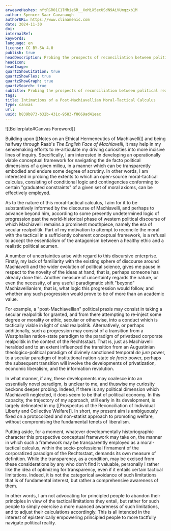 ```yaml
---
arweaveHashes: nYtRGR01C1lMbie6R__XoMiX5ecUSdN9AiVUmqzxb1M
author: Spencer Saar Cavanaugh
authorURL: https://www.clinamenic.com
date: 2024-11-30
doi:
internalRef:
keywords:
language: en
license: CC BY-SA 4.0
publish: true
headDescription: Probing the prospects of reconciliation between political realism and principled conduct.
headIcon:
headImage:
quartzShowCitation: true
quartzShowFlex: true
quartzShowGraph: true
quartzSearch: true
subtitle: Probing the prospects of reconciliation between political realism and principled conduct.
tags:
title: Intimations of a Post-Machiavellian Moral-Tactical Calculus
type: canvas
url:
uuid: b839b873-b32b-431c-9583-f8669ad41eac
---
```


![[Boilerplate#Canvas Foreword]]

Building upon [[Notes on an Ethical Hermeneutics of Machiavelli]] and being halfway through Raab's _The English Face of Machiavelli_, it may help in my sensemaking efforts to re-articulate my driving curiosities into more incisive lines of inquiry. Specifically, I am interested in developing an operationally viable conceptual framework for navigating the de facto political dimensions of a given milieu, in a manner which can be transparently embodied and endure some degree of scrutiny. In other words, I am interested in probing the extents to which an open-source moral-tactical calculus, consisting of conditional logic and contingencies conforming to certain "graduated constraints" of a given set of moral axioms, can be effectively employed.

As to the nature of this moral-tactical calculus, I aim for it to be substantively informed by the discourse of Machiavelli, and perhaps to advance beyond him, according to some presently undetermined logic of progression past the world-historical phase of western political discourse of which Machiavelli remains a prominent mouthpiece, namely the era of secular realpolitik. Part of my motivation to attempt to reconcile the moral with the tactical in a sufficiently coherent conceptual framework, is a refusal to accept the essentialism of the antagonism between a healthy ethic and a realistic political acumen.

A number of uncertainties arise with regard to this discursive enterprise. Firstly, my lack of familiarity with the existing sphere of discourse around Machiavelli and the wider evolution of political science, gives me pause in respect to the novelty of the ideas at hand; that is, perhaps someone has already done this. Another measure of uncertainty regards the nature, or even the necessity, of any useful paradigmatic shift "beyond" Machiavellianism; that is, what logic this progression would follow, and whether any such progression would prove to be of more than an academic value.

For example, a "post-Machiavellian" political praxis may consist in taking a secular realpolitik for granted, and from there attempting to re-inject some degree or morality or ethic, secular or otherwise, into a conduct which is tactically viable in light of said realpolitik. Alternatively, or perhaps additionally, such a progression may consist of a transition from a Westphalian nation-state paradigm to the paradigm of privatized corporate realpolitik in the context of the Rechtsstaat. That is, just as Machiavelli heralded and to an extent influenced the transition from an Augustinian theologico-political paradigm of divinely sanctioned temporal _de jure_ power, to a secular paradigm of institutional nation-state _de facto_ power, perhaps the subsequent transition will involve the developments of privatization, economic liberalism, and the information revolution.

In what manner, if any, these developments may coalesce into an essentially novel paradigm, is unclear to me, and thuswise my curiosity beckons deeper probing. Indeed, if there is any political dimension which Machiavelli neglected, it does seem to be that of political economy. In this capacity, the trajectory of my approach, still early in its development, is largely delineated in my [[Prospectus of the Reconciliation of Individual Liberty and Collective Welfare]]. In short, my present aim is ambiguously fixed on a protocolized and non-statist approach to promoting welfare, without compromising the fundamental tenets of liberalism.

Putting aside, for a moment, whatever developmentally historiographic character this prospective conceptual framework may take on, the manner in which such a framework may be transparently employed as a moral-tactical calculus, within the socio-professional firmament of the corporatized paradigm of the Rechtsstaat, demands its own measure of definition. While the transparency, as a condition, may be excised from these considerations by any who don't find it valuable, personally I rather like the idea of optimizing for transparency, even if it entails certain tactical limitations. Indeed, it is not the categorical avoidance of such limitations that is of fundamental interest, but rather a comprehensive awareness of them.

In other words, I am not advocating for principled people to abandon their principles in view of the tactical limitations they entail, but rather for such people to simply exercise a more nuanced awareness of such limitations, and to adjust their calculations accordingly. This is all intended in the interest of epistemically empowering principled people to more tactfully navigate political reality.
